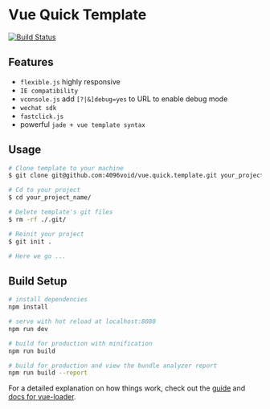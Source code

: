 # Vue Quick Template
[![Build Status](https://travis-ci.org/4096void/vue.quick.template.svg?branch=master)](https://travis-ci.org/4096void/vue.quick.template)
## Features

- `flexible.js` highly responsive
- `IE compatibility`
- `vconsole.js` add `[?|&]debug=yes` to URL to enable debug mode
- `wechat sdk`
- `fastclick.js`
- powerful `jade + vue template syntax`

## Usage

```bash
# Clone template to your machine
$ git clone git@github.com:4096void/vue.quick.template.git your_project_name

# Cd to your project
$ cd your_project_name/

# Delete template's git files
$ rm -rf ./.git/

# Reinit your project
$ git init .

# Here we go ...
```

## Build Setup

``` bash
# install dependencies
npm install

# serve with hot reload at localhost:8080
npm run dev

# build for production with minification
npm run build

# build for production and view the bundle analyzer report
npm run build --report
```

For a detailed explanation on how things work, check out the [guide](http://vuejs-templates.github.io/webpack/) and [docs for vue-loader](http://vuejs.github.io/vue-loader).
